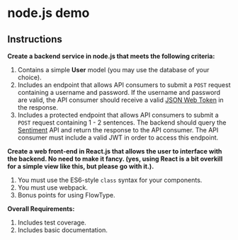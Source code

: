 # node.js demo

## Instructions

**Create a backend service in node.js that meets the following criteria:**

1. Contains a simple **User** model (you may use the database of your choice).
2. Includes an endpoint that allows API consumers to submit a `POST` request containing a username and password.  If the username and password are valid, the API consumer should receive a valid [JSON Web Token](https://jwt.io/) in the response.
3. Includes a protected endpoint that allows API consumers to submit a `POST` request containing 1 - 2 sentences.  The backend should query the [Sentiment](https://market.mashape.com/vivekn/sentiment-3) API and return the response to the API consumer.  The API consumer must include a valid JWT in order to access this endpoint.

**Create a web front-end in React.js that allows the user to interface with the backend.  No need to make it fancy.  (yes, using React is a bit overkill for a simple view like this, but please go with it.).**

1. You must use the ES6-style `class` syntax for your components.
2. You must use webpack.
3. Bonus points for using FlowType. 

**Overall Requirements:**

1. Includes test coverage.
2. Includes basic documentation.
